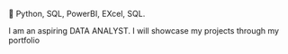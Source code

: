 💭
Python, SQL, PowerBI, EXcel, SQL. 

I am an aspiring DATA ANALYST. I will showcase my projects through my portfolio


<!---
EdwardMakwena/EdwardMakwena is a ✨ special ✨ repository because its `README.md` (this file) appears on your GitHub profile.
You can click the Preview link to take a look at your changes.
--->

